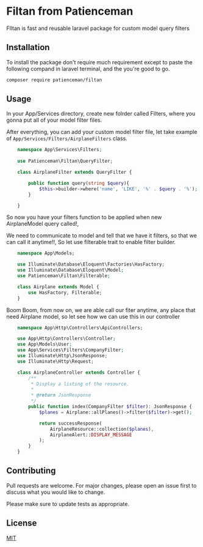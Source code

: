 # Filtan from Patienceman

Flltan is fast and reusable laravel package for custom model query filters

## Installation

To install the package don't require much requirement except to paste the following compand in laravel terminal,  and the you're good to go.

```bash
composer require patienceman/filtan
```

## Usage
In your App/Services directory, create new folrder called Filters, where you gonna put all of your model filter files.

After everything, you can add your custom model filter file, let take example of ```App/Services/Filters/AirplaneFilters``` class.

```PHP
    namespace App\Services\Filters;
    
    use Patienceman\Filtan\QueryFilter;

    class AirplaneFilter extends QueryFilter {

        public function query(string $query){
            $this->builder->where('name', 'LIKE', '%' . $query . '%');
        }

    }
```
So now you have your filters function to be applied when new AirplaneModel query called!,

We need to communicate to model and tell that we have it filters, so that we can call it anytime!!, 
So let use filterable trait to enable filter builder.

```PHP
    namespace App\Models;

    use Illuminate\Database\Eloquent\Factories\HasFactory;
    use Illuminate\Database\Eloquent\Model;
    use Patienceman\Filtan\Filterable;

    class Airplane extends Model {
        use HasFactory, Filterable;
    }
```
Boom Boom, from now on, we are able call our fiter anytime, any place that need Airplane model, so let see how we can use this in our controller

```PHP
    namespace App\Http\Controllers\ApiControllers;

    use App\Http\Controllers\Controller;
    use App\Models\User;
    use App\Services\Filters\CompanyFilter;
    use Illuminate\Http\JsonResponse;
    use Illuminate\Http\Request;

    class AirplaneController extends Controller {
        /**
         * Display a listing of the resource.
         *
         * @return JsonResponse
         */
        public function index(CompanyFilter $filter): JsonResponse {
            $planes = Airplane::allPlanes()->filter($filter)->get();

            return successResponse(
                AirplaneResource::collection($planes),
                AirplaneAlert::DISPLAY_MESSAGE
            );
        }
    }
```

## Contributing
Pull requests are welcome. For major changes, please open an issue first to discuss what you would like to change.

Please make sure to update tests as appropriate.

## License
[MIT](https://choosealicense.com/licenses/mit/)
